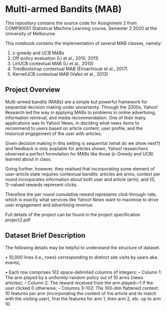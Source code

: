 # Multi-armed Bandits (MAB)


This repository contains the source code for Assignment 2 from COMP90051 Statistical Machine Learning course, Semester 2 2020 at the University of Melbourne.

This notebook contains the implementation of several MAB classes, namely:

1. ε-greedy and UCB MABs
2. Off-policy evaluation (Li et al., 2010, 2011)
3. LinUCB contextual MAB (Li et al., 2010)
4. TreeBootstrap contextual MAB (Elmachtoub et al., 2017)
5. KernelUCB contextual MAB (Valko et al., 2013)

## Project Overview

Multi-armed bandits (MABs) are a simple but powerful framework for sequential decision making under uncertainty. Through the 2000s, Yahoo! Research led the way in applying MABs to problems in online advertising, information retrieval, and media recommendation. One of their many applications was to Yahoo! News, in deciding what news items to recommend to users based on article content, user profile, and the historical engagement of the user with articles.

Given decision making in this setting is sequential (what do we show next?) and feedback is only available for articles shown, Yahoo! researchers observed a perfect formulation for MABs like those (ε-Greedy and UCB) learned about in class.

Going further, however, they realised that incorporating some element of user-article state requires contextual bandits: articles are arms; context per round incorporates information about both user and article (arm); and {0, 1}-valued rewards represent clicks.

Therefore the per round cumulative reward represents click-through-rate, which is exactly what services like Yahoo! News want to maximise to drive user engagement and advertising revenue.

Full details of the project can be found in the project specification project2.pdf 

## Dataset Brief Description

The following details may be helpful to understand the structure of dataset.

• 10,000 lines (i.e., rows) corresponding to distinct site visits by users aka. events; 

• Each row comprises 102 space-delimited columns of integers: 
– Column 1: The arm played by a uniformly-random policy out of 10 arms (news articles); 
– Column 2: The reward received from the arm played—1 if the user clicked 0 otherwise;
– Columns 3–102: The 100-dim flattened context: 10 features per arm (incorporating the content of the article and its match with the visiting user), first the features for arm 1, then arm 2, etc. up to arm 10.
